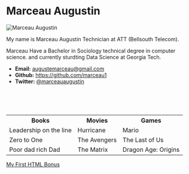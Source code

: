 <!DOCTYPE html>
<html lang="en-us">
<head>
  <meta charset="UTF-8">

</head>

<body>

  <h1>Marceau Augustin</h1>

  <img src="https://picsum.photos/200/200" alt="Marceau Augustin ">

  <p>My name is Marceau Augustin Technician at ATT (Bellsouth Telecom).</p>
  <p>Marceau Have a Bachelor in Sociology  technical degree in computer science.
    and currently sturdting Data Science at Georgia Tech.
  </p>

  <ul>
    <li><strong>Email:</strong> <a href="#">augustemarceau@gmail.com</a></li>
    <li><strong>Github:</strong> <a href="#">https://github.com/marceau1</a></li>
    <li><strong>Twitter:</strong> <a href="#">@marceauaugustin</a></li>
  </ul>

  <table>
    <tr>
      <th>Books</th>
      <th>Movies</th>
      <th>Games</th>
    </tr>
    <br>
    <tr>
      <td>Leadership on the line</td>
      <td>Hurricane</td>
      <td>Mario</td>
    </tr>
    <br>
    <tr>
      <td>Zero to One</td>
      <td>The Avengers</td>
      <td>The Last of Us</td>
    </tr>
    <br>
    <tr>
      <td>Poor dad rich Dad</td>
      <td>The Matrix</td>
      <td>Dragon Age: Origins</td>
    </tr>
  </table>

  <!-- Bonus link to last class page -->
  <a href="../../../../1/Activities/04-Stu_MyFirst_HTML/Solved/my-first-bonus.html">My First HTML Bonus</a>

</body>

</html>

